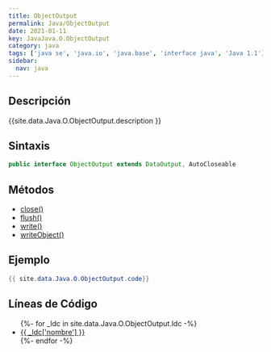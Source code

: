 ```yaml
---
title: ObjectOutput
permalink: Java/ObjectOutput
date: 2021-01-11
key: JavaJava.O.ObjectOutput
category: java
tags: ['java se', 'java.io', 'java.base', 'interface java', 'Java 1.1']
sidebar: 
  nav: java
---
```


## Descripción
{{site.data.Java.O.ObjectOutput.description }}

## Sintaxis
~~~java
public interface ObjectOutput extends DataOutput, AutoCloseable
~~~

## Métodos
* [close()](/Java/ObjectOutput/close)
* [flush()](/Java/ObjectOutput/flush)
* [write()](/Java/ObjectOutput/write)
* [writeObject()](/Java/ObjectOutput/writeObject)

## Ejemplo
~~~java
{{ site.data.Java.O.ObjectOutput.code}}
~~~

## Líneas de Código
<ul>
{%- for _ldc in site.data.Java.O.ObjectOutput.ldc -%}
   <li>
       <a href="{{_ldc['url'] }}">{{ _ldc['nombre'] }}</a>
   </li>
{%- endfor -%}
</ul>
